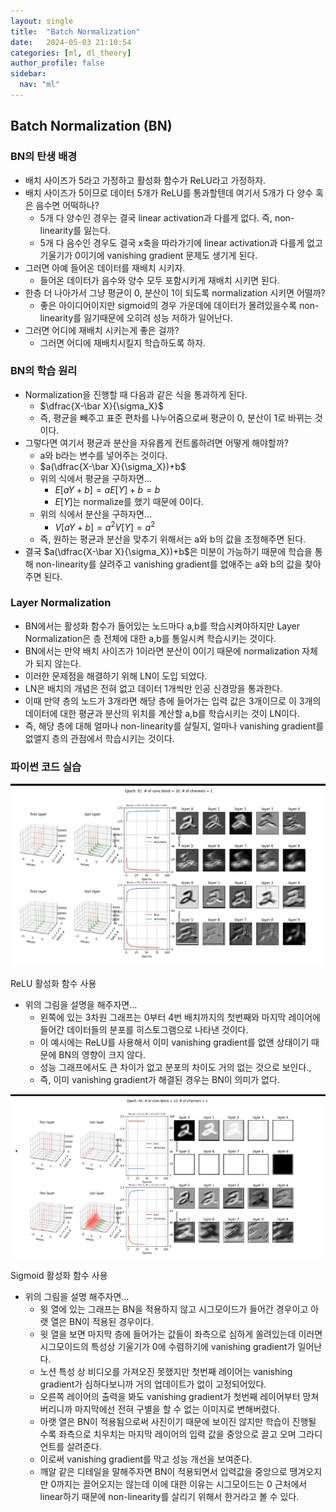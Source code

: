 ```yaml
---
layout: single
title:  "Batch Normalization"
date:   2024-05-03 21:10:54 
categories: [ml, dl_theory]
author_profile: false
sidebar:
  nav: "ml"
---
```


## Batch Normalization (BN)

### BN의 탄생 배경

- 배치 사이즈가 5라고 가정하고 활성화 함수가 ReLU라고 가정하자.
- 배치 사이즈가 5이므로 데이터 5개가 ReLU를 통과할텐데 여기서 5개가 다 양수 혹은 음수면 어떡하나?
    - 5개 다 양수인 경우는 결국 linear activation과 다를게 없다. 즉, non-linearity를 잃는다.
    - 5개 다 음수인 경우도 결국 x축을 따라가기에 linear activation과 다를게 없고 기울기가 0이기에 vanishing gradient 문제도 생기게 된다.
- 그러면 아예 들어온 데이터를 재배치 시키자.
    - 들어온 데이터가 음수와 양수 모두 포함시키게 재배치 시키면 된다.
- 한층 더 나아가서 그냥 평균이 0, 분산이 1이 되도록 normalization 시키면 어떨까?
    - 좋은 아이디어이지만 sigmoid의 경우 가운데에 데이터가 몰려있을수록 non-linearity를 잃기때문에 오히려 성능 저하가 일어난다.
- 그러면 어디에 재배치 시키는게 좋은 걸까?
    - 그러면 어디에 재배치시킬지 학습하도록 하자.

### BN의 학습 원리

- Normalization을 진행할 때 다음과 같은 식을 통과하게 된다.
    - $\dfrac{X-\bar X}{\sigma_X}$
    - 즉, 평균을 빼주고 표준 편차를 나누어줌으로써 평균이 0, 분산이 1로 바뀌는 것이다.
- 그렇다면 여기서 평균과 분산을 자유롭게 컨트롤하려면 어떻게 해야할까?
    - a와 b라는 변수를 넣어주는 것이다.
    - $a(\dfrac{X-\bar X}{\sigma_X})+b$
    - 위의 식에서 평균을 구하자면…
        - $E[aY+b] = aE[Y]+b = b$
        - $E[Y]$는 normalize를 했기 때문에 0이다.
    - 위의 식에서 분산을 구하자면…
        - $V[aY+b] = a^2V[Y] = a^2$
    - 즉, 원하는 평균과 분산을 맞추기 위해서는 a와 b의 값을 조정해주면 된다.
- 결국 $a(\dfrac{X-\bar X}{\sigma_X})+b$은 미분이 가능하기 때문에 학습을 통해 non-linearity를 살려주고 vanishing gradient를 없애주는 a와 b의 값을 찾아주면 된다.

### Layer Normalization

- BN에서는 활성화 함수가 들어있는 노드마다 a,b를 학습시켜야하지만 Layer Normalization은 층 전체에 대한 a,b를 통일시켜 학습시키는 것이다.
- BN에서는 만약 배치 사이즈가 1이라면 분산이 0이기 때문에 normalization 자체가 되지 않는다.
- 이러한 문제점을 해결하기 위해 LN이 도입 되었다.
- LN은 배치의 개념은 전혀 없고 데이터 1개씩만 인공 신경망을 통과한다.
- 이때 만약 층의 노드가 3개라면 해당 층에 들어가는 입력 값은 3개이므로 이 3개의 데이터에 대한 평균과 분산의 위치를 계산할 a,b를 학습시키는 것이 LN이다.
- 즉, 해당 층에 대해 얼마나 non-linearity를 살릴지, 얼마나 vanishing gradient를 없앨지 층의 관점에서 학습시키는 것이다.

### 파이썬 코드 실습

![ReLU 활성화 함수 사용](/assets/images/dl-theory/image%2017.png)

ReLU 활성화 함수 사용

- 위의 그림을 설명을 해주자면…
    - 왼쪽에 있는 3차원 그래프는 0부터 4번 배치까지의 첫번째와 마지막 레이어에 들어간 데이터들의 분포를 히스토그램으로 나타낸 것이다.
    - 이 예시에는 ReLU를 사용해서 이미 vanishing gradient를 없앤 상태이기 때문에 BN의 영향이 크지 않다.
    - 성능 그래프에서도 큰 차이가 없고 분포의 차이도 거의 없는 것으로 보인다.,
    - 즉, 이미 vanishing gradient가 해결된 경우는 BN이 의미가 없다.

![Sigmoid 활성화 함수 사용](/assets/images/dl-theory/image%201%2014.png)

Sigmoid 활성화 함수 사용

- 위의 그림을 설명 해주자면…
    - 윗 열에 있는 그래프는 BN을 적용하지 않고 시그모이드가 들어간 경우이고 아랫 열은 BN이 적용된 경우이다.
    - 윗 열을 보면 마지막 층에 들어가는 값들이 좌측으로 심하게 쏠려있는데 이러면 시그모이드의 특성상 기울기가 0에 수렴하기에 vanishing gradient가 일어난다.
    - 노션 특성 상 비디오를 가져오진 못했지만 첫번째 레이어는 vanishing gradient가 심하다보니까 거의 업데이트가 없이 고정되어있다.
    - 오른쪽 레이어의 출력을 봐도 vanishing gradient가 첫번째 레이어부터 망쳐버리니까 마지막에선 전혀 구별을 할 수 없는 이미지로 변해버렸다.
    - 아랫 열은 BN이 적용됨으로써 사진이기 때문에 보이진 않지만 학습이 진행될 수록 좌측으로 치우치는 마지막 레이어의 입력 값을 중앙으로 끌고 오며 그라디언트를 살려준다.
    - 이로써 vanishing gradient를 막고 성능 개선을 보여준다.
    - 깨알 같은 디테일을 말해주자면 BN이 적용되면서 입력값을 중앙으로 땡겨오지만 0까지는 끌어오지는 않는데 이에 대한 이유는 시그모이드는 0 근처에서 linear하기 때문에 non-linearity를 살리기 위해서 한거라고 볼 수 있다.